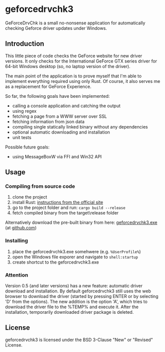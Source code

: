 # geforcedrvchk3

GeForceDrvChk is a small no-nonsense application for automatically checking Geforce driver updates under Windows.

## Introduction

This little piece of code checks the GeForce website for new driver versions. It only checks for the International GeForce GTX series driver for 64-bit Windows desktop (so, no laptop version of the driver).

The main point of the application is to prove myself that I'm able to implement everything required using only Rust. Of course, it also serves me as a replacement for GeForce Experience.

So far, the following goals have been implemented:

- calling a console application and catching the output
- using regex
- fetching a page from a WWW server over SSL
- fetching information from json data
- compiling single statically linked binary without any dependencies
- optional automatic downloading and installation
- unit tests

Possible future goals:

- using MessageBoxW via FFI and Win32 API

## Usage

### Compiling from source code

1. clone the project
1. install Rust: [instructions from the official site](https://www.rust-lang.org/learn/get-started)
1. go to the project folder and run: `cargo build --release`
1. fetch compiled binary from the target\release folder

Alternatively download the pre-built binary from here: [geforcedrvchk3.exe](https://github.com/mjkarki/geforcedrvchk3/releases/download/v0.4.2/geforcedrvchk3.exe) (at [github.com](https://github.com/mjkarki/geforcedrvchk3/releases))

### Installing

1. place the geforcedrvchk3.exe somehwere (e.g. `%UserProfile%`)
1. open the Windows file exporer and navigate to `shell:startup`
1. create shortcut to the geforcedrvchk3.exe

### Attention

Version 0.5 (and later versions) has a new feature: automatic driver download and installation. By default geforcedrvchk3 still uses the web browser to download the driver (started by pressing ENTER or by selecting 'D' from the options). The new addition is the option 'A', which tries to download the driver file to the %TEMP% and execute it. After the installation, temporarily downloaded driver package is deleted.

## License

geforcedrvchk3 is licensed under the BSD 3-Clause "New" or "Revised" License.
